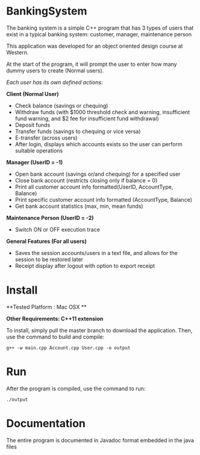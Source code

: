 # BankingSystem

The banking system is a simple C++ program that has 3 types of users that exist in a typical banking system: customer, manager, maintenance person

This application was developed for an object oriented design course at Western. 

At the start of the program, it will prompt the user to enter how many dummy users to create (Normal users).

*Each user has its own defined actions:*

**Client (Normal User)**

* Check balance (savings or chequing)
* Withdraw funds (with $1000 threshold check and warning, insufficient fund warning, and $2 fee for insufficient fund withdrawal)
* Deposit funds
* Transfer funds (savings to chequing or vice versa)
* E-transfer (across users)
* After login, displays which accounts exists so the user can perform suitable operations

**Manager (UserID = -1)**

* Open bank account (savings or/and chequing) for a specified user
* Close bank account (restricts closing only if balance = 0)
* Print all customer account info formatted(UserID, AccountType, Balance)
* Print specific customer account info formatted (AccountType, Balance)
* Get bank account statistics (max, min, mean funds)

**Maintenance Person (UserID = -2)**

* Switch ON or OFF execution trace

**General Features (For all users)**

* Saves the session accounts/users in a text file, and allows for the session to be restored later* Receipt display after logout with option to export receipt


# Install
**Tested Platform : Mac OSX ****Other Requirements: C++11 extension**
To install, simply pull the master branch to download the application. Then, use the command to build and compile:
    g++ -w main.cpp Account.cpp User.cpp -o output


# Run

After the program is compiled, use the command to run:
    ./output


# Documentation
The entire program is documented in Javadoc format embedded in the java files